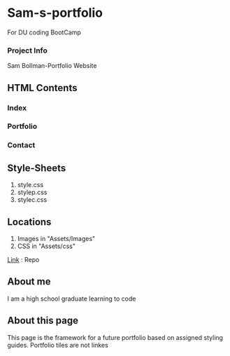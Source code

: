 # Sam-s-portfolio
For DU coding BootCamp

### Project Info

Sam Bollman-Portfolio Website

## HTML Contents

### Index
### Portfolio
### Contact

## Style-Sheets
1. style.css
2. stylep.css
3. stylec.css

## Locations
1. Images in "Assets/Images" 
2. CSS in "Assets/css"


[Link](https://github.com/Sbollman2120/Sam-s-portfolio-) : Repo


## About me

I am a high school graduate learning to code

## About this page

This page is the framework for a future portfolio based on assigned styling guides. Portfolio tiles are not linkes
